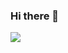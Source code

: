 ### Hi there 👋
<img src="https://github-readme-stats.vercel.app/api?username=MCwindTIM&&show_icons=true&title_color=ffffff&icon_color=bb2acf&text_color=daf7dc&bg_color=151515">
<!--
**MCwindTIM/MCwindTIM** is a ✨ _special_ ✨ repository because its `README.md` (this file) appears on your GitHub profile.

Here are some ideas to get you started:

- 🔭 I’m currently working on ...
- 🌱 I’m currently learning ...
- 👯 I’m looking to collaborate on ...
- 🤔 I’m looking for help with ...
- 💬 Ask me about ...
- 📫 How to reach me: ...
- 😄 Pronouns: ...
- ⚡ Fun fact: ...
-->
